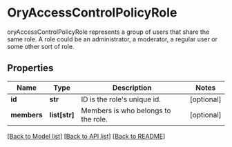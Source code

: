 # OryAccessControlPolicyRole

oryAccessControlPolicyRole represents a group of users that share the same role. A role could be an administrator, a moderator, a regular user or some other sort of role.
## Properties
Name | Type | Description | Notes
------------ | ------------- | ------------- | -------------
**id** | **str** | ID is the role&#39;s unique id. | [optional] 
**members** | **list[str]** | Members is who belongs to the role. | [optional] 

[[Back to Model list]](../README.md#documentation-for-models) [[Back to API list]](../README.md#documentation-for-api-endpoints) [[Back to README]](../README.md)



